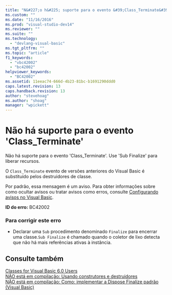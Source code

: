 ```yaml
---
title: "N&#227;o h&#225; suporte para o evento &#39;Class_Terminate&#39; | Microsoft Docs"
ms.custom: ""
ms.date: "11/16/2016"
ms.prod: "visual-studio-dev14"
ms.reviewer: ""
ms.suite: ""
ms.technology: 
  - "devlang-visual-basic"
ms.tgt_pltfrm: ""
ms.topic: "article"
f1_keywords: 
  - "vbc42002"
  - "bc42002"
helpviewer_keywords: 
  - "BC42002"
ms.assetid: 11eeac74-666d-4b23-81bc-b1691290ddd0
caps.latest.revision: 13
caps.handback.revision: 13
author: "stevehoag"
ms.author: "shoag"
manager: "wpickett"
---
```

# N&#227;o h&#225; suporte para o evento &#39;Class_Terminate&#39;
Não há suporte para o evento 'Class\_Terminate'. Use 'Sub Finalize' para liberar recursos.  
  
 O `Class_Terminate` evento de versões anteriores do Visual Basic é substituído pelos destruidores de classe.  
  
 Por padrão, essa mensagem é um aviso. Para obter informações sobre como ocultar avisos ou tratar avisos como erros, consulte [Configurando avisos no Visual Basic](/visual-studio/ide/configuring-warnings-in-visual-basic).  
  
 **ID do erro:** BC42002  
  
### Para corrigir este erro  
  
-   Declarar uma `Sub` procedimento denominado `Finalize` para encerrar uma classe.`Sub Finalize` é chamado quando o coletor de lixo detecta que não há mais referências ativas à instância.  
  
## Consulte também  
 [Classes for Visual Basic 6.0 Users](http://msdn.microsoft.com/pt-br/d625222c-cd32-4c8d-b25c-ea71729b88b7)   
 [NÃO está em compilação: Usando construtores e destruidores](http://msdn.microsoft.com/pt-br/548eebe1-86c4-4377-b2f5-447cb8be3d90)   
 [NÃO está em compilação: Como: implementar a Dispose Finalize padrão \(Visual Basic\)](http://msdn.microsoft.com/pt-br/adf7a232-4ebb-485d-8626-8d64421eb0c4)